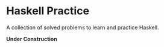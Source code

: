 # Haskell Practice

A collection of solved problems to learn and practice Haskell.

**Under Construction**
